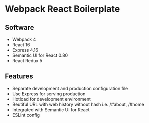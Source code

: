 Webpack React Boilerplate
====

## Software
- Webpack 4
- React 16
- Express 4.16
- Semantic UI for React 0.80
- React Redux 5

## Features
- Separate development and production configuration file
- Use Express for serving production
- Hotload for development environment
- Beutiful URL with web history without hash i.e. /#about, /#home
- Integrated with Semantic UI for React
- ESLint config
